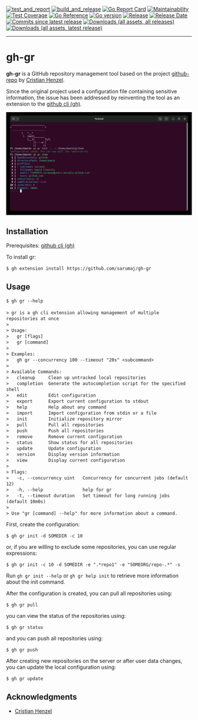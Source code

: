 [![test_and_report](https://github.com/sarumaj/gh-gr/actions/workflows/test_and_report.yml/badge.svg)](https://github.com/sarumaj/gh-gr/actions/workflows/test_and_report.yml)
[![build_and_release](https://github.com/sarumaj/gh-gr/actions/workflows/build_and_release.yml/badge.svg)](https://github.com/sarumaj/gh-gr/actions/workflows/build_and_release.yml)
[![Go Report Card](https://goreportcard.com/badge/github.com/sarumaj/gh-gr)](https://goreportcard.com/report/github.com/sarumaj/gh-gr)
[![Maintainability](https://img.shields.io/codeclimate/maintainability-percentage/sarumaj/gh-gr.svg)](https://codeclimate.com/github/sarumaj/gh-gr/maintainability)
[![Test Coverage](https://api.codeclimate.com/v1/badges/0c9cdd86241d58f97085/test_coverage)](https://codeclimate.com/github/sarumaj/gh-gr/test_coverage)
[![Go Reference](https://pkg.go.dev/badge/github.com/sarumaj/gh-gr/v2.svg)](https://pkg.go.dev/github.com/sarumaj/gh-gr/v2)
[![Go version](https://img.shields.io/github/go-mod/go-version/sarumaj/gh-gr?logo=go&label=&labelColor=gray)](https://go.dev)
[![Release](https://img.shields.io/github/v/release/sarumaj/gh-gr?logo=github)](https://github.com/sarumaj/gh-gr/releases/latest)
[![Release Date](https://img.shields.io/github/release-date/sarumaj/gh-gr?logo=github)](https://github.com/sarumaj/gh-gr/releases/latest)
[![Commits since latest release](https://img.shields.io/github/commits-since/sarumaj/gh-gr/latest?logo=github)](https://github.com/sarumaj/gh-gr/releases/latest)
[![Downloads (all assets, all releases)](https://img.shields.io/github/downloads/sarumaj/gh-gr/total?logo=github)](https://github.com/sarumaj/gh-gr/releases)
[![Downloads (all assets, latest release)](https://img.shields.io/github/downloads/sarumaj/gh-gr/latest/total?logo=github)](https://github.com/sarumaj/gh-gr/releases/latest)

---

# gh-gr

**gh-gr** is a GitHub repository management tool based on the project [github-repo](https://github.com/CristianHenzel/github-repo) by [Cristian Henzel](https://github.com/CristianHenzel).

Since the original project used a configuration file containing sensitive information, the issue has been addressed by reinventing the tool as an extension to the [github cli (gh)](https://cli.github.com/).

[![gh-gr demo](doc/screenshot.png)](https://youtu.be/LLZ4bcqc_Bk)

## Installation

Prerequisites: [github cli (gh)](https://cli.github.com/)

To install gr:

```console
$ gh extension install https://github.com/sarumaj/gh-gr
```

## Usage

```console
$ gh gr --help

> gr is a gh cli extension allowing management of multiple repositories at once
>
> Usage:
>   gr [flags]
>   gr [command]
>
> Examples:
>   gh gr --concurrency 100 --timeout "20s" <subcommand>
>
> Available Commands:
>   cleanup     Clean up untracked local repositories
>   completion  Generate the autocompletion script for the specified shell
>   edit        Edit configuration
>   export      Export current configuration to stdout
>   help        Help about any command
>   import      Import configuration from stdin or a file
>   init        Initialize repository mirror
>   pull        Pull all repositories
>   push        Push all repositories
>   remove      Remove current configuration
>   status      Show status for all repositories
>   update      Update configuration
>   version     Display version information
>   view        Display current configuration
>
> Flags:
>   -c, --concurrency uint   Concurrency for concurrent jobs (default 12)
>   -h, --help               help for gr
>   -t, --timeout duration   Set timeout for long running jobs (default 10m0s)
>
> Use "gr [command] --help" for more information about a command.
```

First, create the configuration:

```console
$ gh gr init -d SOMEDIR -c 10
```

or, if you are willing to exclude some repositories, you can use regular expressions:

```console
$ gh gr init -c 10 -d SOMEDIR -e ".*repo1" -e "SOMEORG/repo-.*" -s
```

Run `gh gr init --help` or `gh gr help init` to retrieve more information about the init command.

After the configuration is created, you can pull all repositories using:

```console
$ gh gr pull
```

you can view the status of the repositories using:

```console
$ gh gr status
```

and you can push all repositories using:

```console
$ gh gr push
```

After creating new repositories on the server or after user data changes, you can update the local configuration using:

```console
$ gh gr update
```

## Acknowledgments

- [Cristian Henzel](https://github.com/CristianHenzel)
